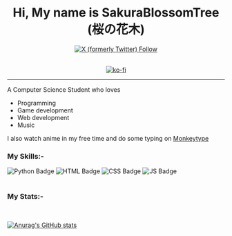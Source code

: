 <h1 align=center>Hi, My name is SakuraBlossomTree (桜の花木) </h1> 

<div id="badges" align=center>

  <a href="https://twitter.com/YohibHussain">
    <img alt="X (formerly Twitter) Follow" src="https://img.shields.io/twitter/follow/YohibHussain">
  </a>
  
  <br/>
  <br/>

  [![ko-fi](https://ko-fi.com/img/githubbutton_sm.svg)](https://ko-fi.com/G2G5PCYHX)
  
</div>

-----

A Computer Science Student who loves 
- Programming
- Game development
- Web development
- Music 

I also watch anime in my free time and do some typing on <a href="https://monkeytype.com">Monkeytype</a>

<h3>My Skills:- </h3>

<div class="badges">

  <img src="https://img.shields.io/badge/Python-3776AB?style=for-the-badge&logo=python&logoColor=white" alt="Python Badge"/>

  <img src="https://img.shields.io/badge/HTML5-E34F26?style=for-the-badge&logo=html5&logoColor=white" alt="HTML Badge"/>

  <img src="https://img.shields.io/badge/CSS3-1572B6?style=for-the-badge&logo=css3&logoColor=white" alt="CSS Badge"/>

  <img src="https://img.shields.io/badge/JavaScript-F7DF1E?style=for-the-badge&logo=javascript&logoColor=black" alt="JS Badge"/>

  
</div>

<br />

<h3>My Stats:- </h3>

<br />

[![Anurag's GitHub stats](https://github-readme-stats.vercel.app/api?username=sakurablossomtree&theme=tokyonight)](https://github.com/anuraghazra/github-readme-stats)


